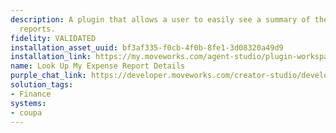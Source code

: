 ```yaml
---
description: A plugin that allows a user to easily see a summary of their expense
  reports.
fidelity: VALIDATED
installation_asset_uuid: bf3af335-f0cb-4f0b-8fe1-3d08320a49d9
installation_link: https://my.moveworks.com/agent-studio/plugin-workspace/plugins?externalAssetId=bf3af335-f0cb-4f0b-8fe1-3d08320a49d9
name: Look Up My Expense Report Details
purple_chat_link: https://developer.moveworks.com/creator-studio/developer-tools/purple-chat/?conversation=%7B%22startTimestamp%22%3A%2211%3A43%2BAM%22%2C%22messages%22%3A%5B%7B%22parts%22%3A%5B%7B%22richText%22%3A%22Can+you+tell+me+the+status+of+my+expense+reports%3F%22%7D%5D%2C%22role%22%3A%22user%22%7D%2C%7B%22parts%22%3A%5B%7B%22reasoningSteps%22%3A%5B%7B%22richText%22%3A%22Searches+for+user%27s+expense+reports+in+Coupa%22%2C%22status%22%3A%22success%22%7D%5D%7D%2C%7B%22richText%22%3A%22Here+are+your+current+expense+report+statuses%3A%22%7D%2C%7B%22richText%22%3A%22%3Cb%3EExpense+Report%3A+Client+Meeting+in+New+York%3C%2Fb%3E%3Cbr%3E%3Cp%3EStatus%3A+%3Cb%3EApproved%3C%2Fb%3E%3C%2Fp%3E%22%7D%2C%7B%22citations%22%3A%5B%7B%22citationTitle%22%3A%22Expense+Report%3A+Client+Meeting+in+New+York%22%2C%22connectorName%22%3A%22coupa%22%7D%5D%7D%2C%7B%22richText%22%3A%22%3Cb%3EExpense+Report%3A+Conference+Trip+to+San+Francisco%3C%2Fb%3E%3Cbr%3E%3Cp%3EStatus%3A+%3Cb%3EPending+Approval%3C%2Fb%3E%3C%2Fp%3E%22%7D%2C%7B%22citations%22%3A%5B%7B%22citationTitle%22%3A%22Expense+Report%3A+Conference+Trip+to+San+Francisco%22%2C%22connectorName%22%3A%22coupa%22%7D%5D%7D%2C%7B%22richText%22%3A%22%3Cb%3EExpense+Report%3A+Team+Building+Activities%3C%2Fb%3E%3Cbr%3E%3Cp%3EStatus%3A+%3Cb%3EIncomplete%3C%2Fb%3E%3Cbr%3EPlease+complete+the+remaining+sections+to+proceed.%3C%2Fp%3E%22%7D%2C%7B%22citations%22%3A%5B%7B%22citationTitle%22%3A%22Expense+Report%3A+Team+Building+Activities%22%2C%22connectorName%22%3A%22coupa%22%7D%5D%7D%5D%2C%22role%22%3A%22assistant%22%7D%5D%7D
solution_tags:
- Finance
systems:
- coupa
---
```

